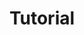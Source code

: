 ---
title: "Tutorial"
contentType: list
description: List tutorial pemrograman studi kasus bahasa indonesia
---